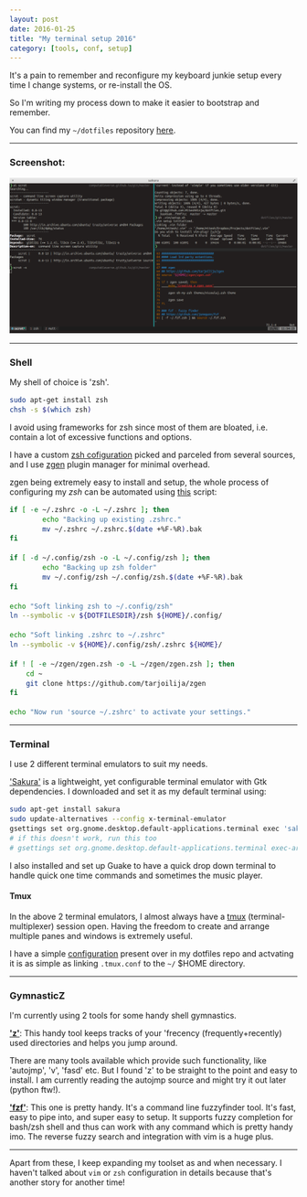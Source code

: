 ```yaml
---
layout: post
date: 2016-01-25
title: "My terminal setup 2016"
category: [tools, conf, setup]
---
```


It's a pain to remember and reconfigure my keyboard junkie setup every time I change systems, or re-install the OS.

So I'm writing my process down to make it easier to bootstrap and remember.

You can find my `~/dotfiles` repository [here](https://github.com/miteshninja/dotfiles "dotfiles.git").

<!--more-->

---

### Screenshot:

[![screenshot-terminal](/assets/images/terminal-01.png)](/assets/images/terminal-01.png)

---

### Shell

My shell of choice is 'zsh'.

~~~sh
sudo apt-get install zsh
chsh -s $(which zsh)
~~~

I avoid using frameworks for zsh since most of them are bloated, i.e. contain a lot of excessive functions and options.

I have a custom [zsh cofiguration](https://github.com/MiteshNinja/dotfiles/tree/master/zsh "dotfiles/zsh") picked and parceled from several sources, and I use [zgen](https://github.com/tarjoilija/zgen) plugin manager for minimal overhead.

zgen being extremely easy to install and setup, the whole process of configuring my *zsh* can be automated using [this](https://github.com/MiteshNinja/dotfiles/blob/master/zsh/setup.sh) script:

~~~sh
if [ -e ~/.zshrc -o -L ~/.zshrc ]; then
        echo "Backing up existing .zshrc."
        mv ~/.zshrc ~/.zshrc.$(date +%F-%R).bak
fi

if [ -d ~/.config/zsh -o -L ~/.config/zsh ]; then
        echo "Backing up zsh folder"
        mv ~/.config/zsh ~/.config/zsh.$(date +%F-%R).bak
fi

echo "Soft linking zsh to ~/.config/zsh"
ln --symbolic -v ${DOTFILESDIR}/zsh ${HOME}/.config/

echo "Soft linking .zshrc to ~/.zshrc"
ln --symbolic -v ${HOME}/.config/zsh/.zshrc ${HOME}/

if ! [ -e ~/zgen/zgen.zsh -o -L ~/zgen/zgen.zsh ]; then
	cd ~
	git clone https://github.com/tarjoilija/zgen
fi

echo "Now run 'source ~/.zshrc' to activate your settings."
~~~

---

### Terminal

I use 2 different terminal emulators to suit my needs.

['Sakura'](http://www.pleyades.net/david/projects/sakura) is a lightweight, yet configurable terminal emulator with Gtk dependencies.
I downloaded and set it as my default terminal using:

~~~sh
sudo apt-get install sakura
sudo update-alternatives --config x-terminal-emulator
gsettings set org.gnome.desktop.default-applications.terminal exec 'sakura'
# if this doesn't work, run this too
# gsettings set org.gnome.desktop.default-applications.terminal exec-arg ""
~~~

I also installed and set up Guake to have a quick drop down terminal to handle quick one time commands and sometimes the music player.

#### Tmux

In the above 2 terminal emulators, I almost always have a [tmux](https://tmux.github.io/) (terminal-multiplexer) session open. Having the freedom to create and arrange multiple panes and windows is extremely useful.

I have a simple [configuration](https://github.com/MiteshNinja/dotfiles/tree/master/tmux "dotfiles/tmux") present over in my dotfiles repo and actvating it is as simple as linking `.tmux.conf` to the `~/` $HOME directory.

---

### GymnasticZ

I'm currently using 2 tools for some handy shell gymnastics.

**['z'](https://github.com/rupa/z)**: This handy tool keeps tracks of your 'frecency (frequently+recently) used directories and helps you jump around.

There are many tools available which provide such functionality, like 'autojmp', 'v', 'fasd' etc. But I found 'z' to be straight to the point and easy to install. I am currently reading the autojmp source and might try it out later (python ftw!).

**['fzf'](https://github.com/junegunn/fzf/)**: This one is pretty handy. It's a command line fuzzyfinder tool. It's fast, easy to pipe into, and super easy to setup. It supports fuzzy completion for bash/zsh shell and thus can work with any command  which is pretty handy imo. The reverse fuzzy search and integration with vim is a huge plus.

---

Apart from these, I keep expanding my toolset as and when necessary. I haven't talked about `vim` or `zsh` configuration in details because that's another story for another time!
